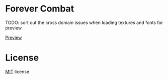 Forever Combat
==========================

TODO: sort out the cross domain issues when loading textures and fonts for preview

[Preview](https://rawgit.com/robzsk/Forever-Combat/master/preview.html)

License
=======

[MIT](http://en.wikipedia.org/wiki/MIT_License) license.
